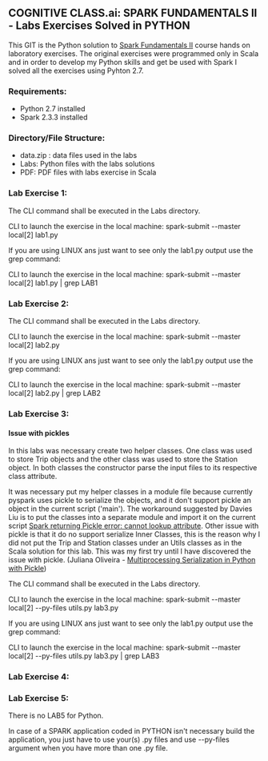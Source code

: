## COGNITIVE CLASS.ai: SPARK FUNDAMENTALS II - Labs Exercises Solved in PYTHON

This GIT is the Python solution to [Spark Fundamentals II](https://courses.competencies.ibm.com/courses/course-v1:BDU+BD0212EN+v1/about) course hands on laboratory exercises. The original exercises were programmed only in Scala and in order to develop my Python skills and get be used with Spark I solved all the exercises using Pyhton 2.7.

### Requirements:

  * Python 2.7 installed
  * Spark 2.3.3  installed

### Directory/File Structure:

  * data.zip : data files used in the labs
  * Labs: Python files with the labs solutions
  * PDF: PDF files with labs exercise in Scala

### Lab Exercise 1:

The CLI command shall be executed in the Labs directory.

CLI to launch the exercise in the local machine: spark-submit --master local[2] lab1.py

If you are using LINUX ans just want to see only the lab1.py output use the grep command: 

CLI to launch the exercise in the local machine: spark-submit --master local[2] lab1.py | grep LAB1

### Lab Exercise 2:

The CLI command shall be executed in the Labs directory.

CLI to launch the exercise in the local machine: spark-submit --master local[2] lab2.py

If you are using LINUX ans just want to see only the lab1.py output use the grep command: 

CLI to launch the exercise in the local machine: spark-submit --master local[2] lab2.py | grep LAB2

### Lab Exercise 3:

#### Issue with pickles

In this labs was necessary create two helper classes. One class was used to store Trip objects and the other class was used to store the Station object. In both classes the constructor parse the input files to its respective class attribute.

It was necessary put my helper classes in a module file because currently pyspark uses pickle to serialize the objects, and it don't support pickle an object in the current script ('main'). The workaround suggested by Davies Liu is to put the classes into a separate module and import it on the current script [Spark returning Pickle error: cannot lookup attribute](https://stackoverflow.com/questions/28569374/spark-returning-pickle-error-cannot-lookup-attribute). Other issue with pickle is that it do no support serialize Inner Classes, this is the reason why I did not put the Trip and Station classes under an Utils classes as in the Scala solution for this lab. This was my first try until I have discovered the issue with pickle. (Juliana Oliveira - [Multiprocessing Serialization in Python with Pickle](https://medium.com/@jwnx/multiprocessing-serialization-in-python-with-pickle-9844f6fa1812))

The CLI command shall be executed in the Labs directory.

CLI to launch the exercise in the local machine: spark-submit --master local[2] --py-files utils.py lab3.py

If you are using LINUX ans just want to see only the lab1.py output use the grep command: 

CLI to launch the exercise in the local machine: spark-submit --master local[2] --py-files utils.py lab3.py | grep LAB3

### Lab Exercise 4:


### Lab Exercise 5:

There is no LAB5 for Python.

In case of a SPARK application coded in PYTHON isn't necessary build the application, you just have to use your(s) .py files and use --py-files argument when you have more than one .py file.